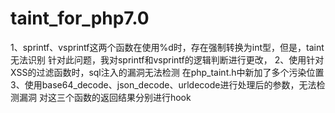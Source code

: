 # taint_for_php7.0
1、sprintf、vsprintf这两个函数在使用%d时，存在强制转换为int型，但是，taint无法识别 针对此问题，我对sprintf和vsprintf的逻辑判断进行更改， 2、使用针对XSS的过滤函数时，sql注入的漏洞无法检测 在php_taint.h中新加了多个污染位置 3、使用base64_decode、json_decode、urldecode进行处理后的参数，无法检测漏洞 对这三个函数的返回结果分别进行hook

